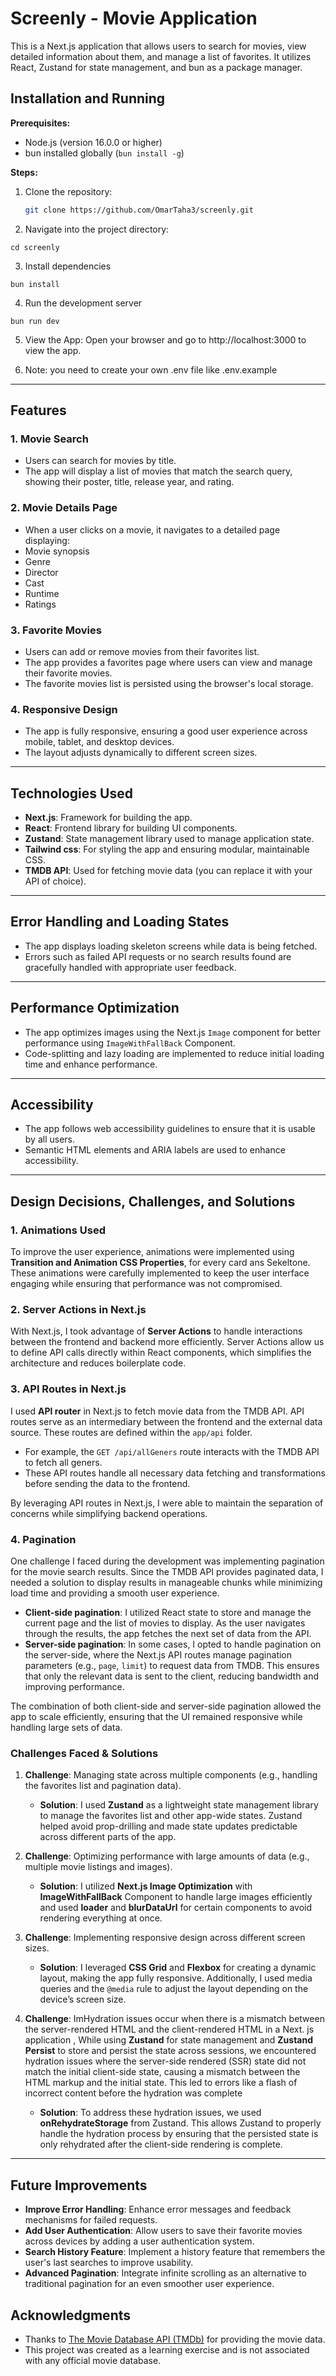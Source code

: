# Screenly - Movie Application

This is a Next.js application that allows users to search for movies, view detailed information about them, and manage a list of favorites. It utilizes React, Zustand for state management, and bun as a package manager.

## Installation and Running

**Prerequisites:**

- Node.js (version 16.0.0 or higher)
- bun installed globally (`bun install -g`)

**Steps:**

1. Clone the repository:
   ```bash
   git clone https://github.com/OmarTaha3/screenly.git
   ```
2. Navigate into the project directory:

```
cd screenly
```

3. Install dependencies

```
bun install
```

4. Run the development server

```
bun run dev
```

5. View the App:
   Open your browser and go to http://localhost:3000 to view the app.

6. Note: you need to create your own .env file like .env.example

---

## Features

### 1. Movie Search

- Users can search for movies by title.
- The app will display a list of movies that match the search query, showing their poster, title, release year, and rating.

### 2. Movie Details Page

- When a user clicks on a movie, it navigates to a detailed page displaying:
- Movie synopsis
- Genre
- Director
- Cast
- Runtime
- Ratings

### 3. Favorite Movies

- Users can add or remove movies from their favorites list.
- The app provides a favorites page where users can view and manage their favorite movies.
- The favorite movies list is persisted using the browser's local storage.

### 4. Responsive Design

- The app is fully responsive, ensuring a good user experience across mobile, tablet, and desktop devices.
- The layout adjusts dynamically to different screen sizes.

---

## Technologies Used

- **Next.js**: Framework for building the app.
- **React**: Frontend library for building UI components.
- **Zustand**: State management library used to manage application state.
- **Tailwind css**: For styling the app and ensuring modular, maintainable CSS.
- **TMDB API**: Used for fetching movie data (you can replace it with your API of choice).

---

## Error Handling and Loading States

- The app displays loading skeleton screens while data is being fetched.
- Errors such as failed API requests or no search results found are gracefully handled with appropriate user feedback.

---

## Performance Optimization

- The app optimizes images using the Next.js `Image` component for better performance using `ImageWithFallBack` Component.
- Code-splitting and lazy loading are implemented to reduce initial loading time and enhance performance.

---

## Accessibility

- The app follows web accessibility guidelines to ensure that it is usable by all users.
- Semantic HTML elements and ARIA labels are used to enhance accessibility.

---

## Design Decisions, Challenges, and Solutions

### 1. **Animations Used**

To improve the user experience, animations were implemented using **Transition and Animation CSS Properties**, for every card ans Sekeltone.
These animations were carefully implemented to keep the user interface engaging while ensuring that performance was not compromised.

### 2. **Server Actions in Next.js**

With Next.js, I took advantage of **Server Actions** to handle interactions between the frontend and backend more efficiently. Server Actions allow us to define API calls directly within React components, which simplifies the architecture and reduces boilerplate code.

### 3. **API Routes in Next.js**

I used **API router** in Next.js to fetch movie data from the TMDB API. API routes serve as an intermediary between the frontend and the external data source. These routes are defined within the `app/api` folder.

- For example, the `GET /api/allGeners` route interacts with the TMDB API to fetch all geners.
- These API routes handle all necessary data fetching and transformations before sending the data to the frontend.

By leveraging API routes in Next.js, I were able to maintain the separation of concerns while simplifying backend operations.

### 4. **Pagination**

One challenge I faced during the development was implementing pagination for the movie search results. Since the TMDB API provides paginated data, I needed a solution to display results in manageable chunks while minimizing load time and providing a smooth user experience.

- **Client-side pagination**: I utilized React state to store and manage the current page and the list of movies to display. As the user navigates through the results, the app fetches the next set of data from the API.
- **Server-side pagination**: In some cases, I opted to handle pagination on the server-side, where the Next.js API routes manage pagination parameters (e.g., `page`, `limit`) to request data from TMDB. This ensures that only the relevant data is sent to the client, reducing bandwidth and improving performance.

The combination of both client-side and server-side pagination allowed the app to scale efficiently, ensuring that the UI remained responsive while handling large sets of data.

### Challenges Faced & Solutions

1. **Challenge**: Managing state across multiple components (e.g., handling the favorites list and pagination data).

   - **Solution**: I used **Zustand** as a lightweight state management library to manage the favorites list and other app-wide states. Zustand helped avoid prop-drilling and made state updates predictable across different parts of the app.

2. **Challenge**: Optimizing performance with large amounts of data (e.g., multiple movie listings and images).

   - **Solution**: I utilized **Next.js Image Optimization** with **ImageWithFallBack** Component to handle large images efficiently and used **loader** and **blurDataUrl** for certain components to avoid rendering everything at once.

3. **Challenge**: Implementing responsive design across different screen sizes.

   - **Solution**: I leveraged **CSS Grid** and **Flexbox** for creating a dynamic layout, making the app fully responsive. Additionally, I used media queries and the `@media` rule to adjust the layout depending on the device’s screen size.

4. **Challenge**: ImHydration issues occur when there is a mismatch between the server-rendered HTML and the client-rendered HTML in a Next. js application , While using **Zustand** for state management and **Zustand Persist** to store and persist the state across sessions, we encountered hydration issues where the server-side rendered (SSR) state did not match the initial client-side state, causing a mismatch between the HTML markup and the initial state. This led to errors like a flash of incorrect content before the hydration was complete

   - **Solution**: To address these hydration issues, we used **onRehydrateStorage** from Zustand. This allows Zustand to properly handle the hydration process by ensuring that the persisted state is only rehydrated after the client-side rendering is complete.

---

## Future Improvements

- **Improve Error Handling**: Enhance error messages and feedback mechanisms for failed requests.
- **Add User Authentication**: Allow users to save their favorite movies across devices by adding a user authentication system.
- **Search History Feature**: Implement a history feature that remembers the user's last searches to improve usability.
- **Advanced Pagination**: Integrate infinite scrolling as an alternative to traditional pagination for an even smoother user experience.

## Acknowledgments

- Thanks to [The Movie Database API (TMDb)](https://www.themoviedb.org/) for providing the movie data.
- This project was created as a learning exercise and is not associated with any official movie database.
